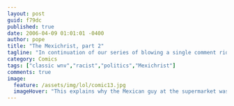 ```yaml
---
layout: post
guid: f79dc
published: true
date: 2006-04-09 01:01:01 -0400
author: pope
title: "The Mexichrist, part 2"
tagline: "In continuation of our series of blowing a single comment ridiculously out of proportion while also being horribly racially insensitive, we take a look at one interpretation of the Bible. Um, sort of. "
category: Comics
tags: ["classic wnv","racist","politics","Mexichrist"]
comments: true 
image:
  feature: /assets/img/lol/comic13.jpg
  imageHover: "This explains why the Mexican guy at the supermarket was named Jesus!"
---
```



